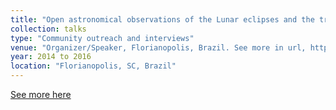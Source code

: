 ```yaml
---
title: "Open astronomical observations of the Lunar eclipses and the transit of Mercury"
collection: talks
type: "Community outreach and interviews"
venue: "Organizer/Speaker, Florianopolis, Brazil. See more in url, https://bit.ly/extensaoIFSC"
year: 2014 to 2016
location: "Florianopolis, SC, Brazil"
---
```


[See more here](https://bit.ly/extensaoIFSC)
